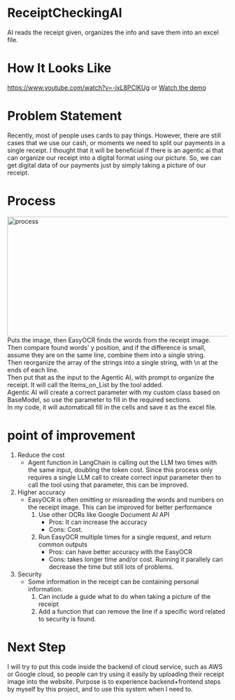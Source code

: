 # ReceiptCheckingAI
AI reads the receipt given, organizes the info and save them into an excel file.</br>

# How It Looks Like
https://www.youtube.com/watch?v=-ixL8PClKUg
or
[Watch the demo](./receipt2xlsx.mp4)

# Problem Statement
Recently, most of people uses cards to pay things. However, there are still cases that we use our cash, or moments we need to split our payments in a single receipt. I thought that it will be beneficial if there is an agentic ai that can organize our receipt into a digital format using our picture. So, we can get digital data of our payments just by simply taking a picture of our receipt.

# Process
<img width="1501" height="273" alt="process" src="https://github.com/user-attachments/assets/ad416276-420e-4ff7-896e-230178621c66" />
Puts the image, then EasyOCR finds the words from the receipt image.</br>
Then compare found words' y position, and if the difference is small, assume they are on the same line, combine them into a single string.</br>
Then reorganize the array of the strings into a single string, with \n at the ends of each line.</br>
Then put that as the input to the Agentic AI, with prompt to organize the receipt. It will call the Items_on_List by the tool added.</br>
Agentic AI will create a correct parameter with my custom class based on BaseModel, so use the parameter to fill in the required sections.</br>
In my code, it will automaticall fill in the cells and save it as the excel file.</br>

# point of improvement
1. Reduce the cost
   - Agent function in LangChain is calling out the LLM two times with the same input, doubling the token cost. Since this process only requires a single LLM call to create correct input parameter then to call the tool using that parameter, this can be improved. 
2. Higher accuracy
   - EasyOCR is often omitting or misreading the words and numbers on the receipt image. This can be improved for better performance
      1. Use other OCRs like Google Document AI API
          - Pros: It can increase the accuracy
          - Cons: Cost.
      2. Run EasyOCR multiple times for a single request, and return common outputs
          - Pros: can have better accuracy with the EasyOCR
          - Cons: takes longer time and/or cost. Running it parallely can decrease the time but still lots of problems. 
3. Security
   - Some information in the receipt can be containing personal information.
     1. Can include a guide what to do when taking a picture of the receipt
     2. Add a function that can remove the line  if a specific word related to security is found.

# Next Step
I will try to put this code inside the backend of cloud service, such as AWS or Google cloud, so people can try using it easily by uploading their receipt image into the website. Purpose is to experience backend+frontend steps by myself by this project, and to use this system when I need to.

